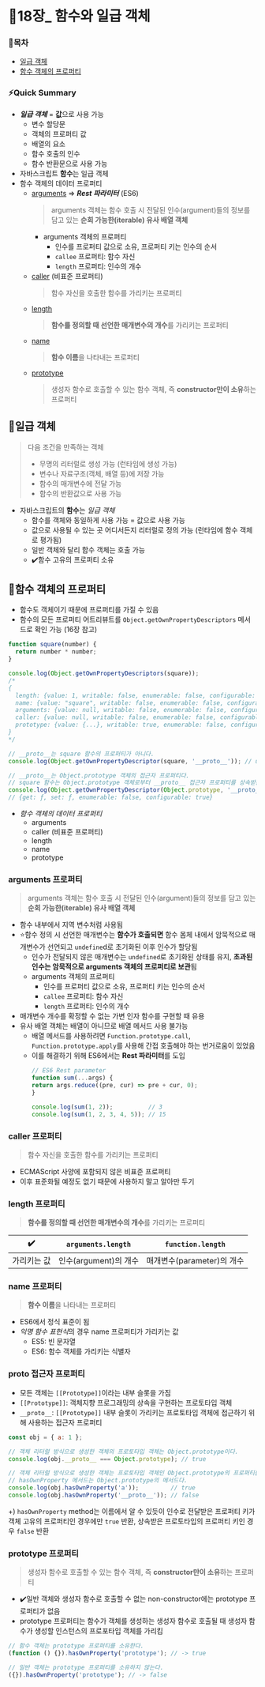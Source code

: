 # 📒18장_ 함수와 일급 객체
### 📑목차
- [일급 객체](#일급-객체)
- [함수 객체의 프로퍼티](#함수-객체의-프로퍼티)

### ⚡Quick Summary
- ***일급 객체*** = **값**으로 사용 가능
    - 변수 할당문
    - 객체의 프로퍼티 값
    - 배열의 요소
    - 함수 호출의 인수
    - 함수 반환문으로 사용 가능
- 자바스크립트 **함수**는 일급 객체
- 함수 객체의 데이터 프로퍼티
    - [arguments](#arguments-프로퍼티) ⇒ ***Rest 파라미터*** (ES6)
        > arguments 객체는 함수 호출 시 전달된 인수(argument)들의 정보를 담고 있는 **순회 가능한(iterable) 유사 배열 객체**
        - arguments 객체의 프로퍼티
            - 인수를 프로퍼티 값으로 소유, 프로퍼티 키는 인수의 순서
            - `callee` 프로퍼티: 함수 자신
            - `length` 프로퍼티: 인수의 개수
    - [caller](#caller-프로퍼티) (비표준 프로퍼티)
        > 함수 자신을 호출한 함수를 가리키는 프로퍼티
    - [length](#length-프로퍼티)
        > **함수를 정의할 때 선언한 매개변수의 개수**를 가리키는 프로퍼티
    - [name](#name-프로퍼티)
        > **함수 이름**을 나타내는 프로퍼티
    - [prototype](#prototype-프로퍼티)
        > 생성자 함수로 호출할 수 있는 함수 객체, 즉 **constructor만이 소유**하는 프로퍼티

## 📌일급 객체
> 다음 조건을 만족하는 객체
> - 무명의 리터럴로 생성 가능 (런타임에 생성 가능)
> - 변수나 자료구조(객체, 배열 등)에 저장 가능
> - 함수의 매개변수에 전달 가능
> - 함수의 반환값으로 사용 가능
- 자바스크립트의 **함수**는 *일급 객체*
    - 함수를 객체와 동일하게 사용 가능 = 값으로 사용 가능
    - 값으로 사용될 수 있는 곳 어디서든지 리터럴로 정의 가능 (런타임에 함수 객체로 평가됨)
    - 일반 객체와 달리 함수 객체는 호출 가능
    - ✔️함수 고유의 프로퍼티 소유

## 📌함수 객체의 프로퍼티
- 함수도 객체이기 때문에 프로퍼티를 가질 수 있음
- 함수의 모든 프로퍼티 어트리뷰트를 `Object.getOwnPropertyDescriptors` 메서드로 확인 가능 (16장 참고)
```jsx
function square(number) {
  return number * number;
}

console.log(Object.getOwnPropertyDescriptors(square));
/*
{
  length: {value: 1, writable: false, enumerable: false, configurable: true},
  name: {value: "square", writable: false, enumerable: false, configurable: true},
  arguments: {value: null, writable: false, enumerable: false, configurable: false},
  caller: {value: null, writable: false, enumerable: false, configurable: false},
  prototype: {value: {...}, writable: true, enumerable: false, configurable: false}
}
*/

// __proto__는 square 함수의 프로퍼티가 아니다.
console.log(Object.getOwnPropertyDescriptor(square, '__proto__')); // undefined

// __proto__는 Object.prototype 객체의 접근자 프로퍼티다.
// square 함수는 Object.prototype 객체로부터 __proto__ 접근자 프로퍼티를 상속받는다.
console.log(Object.getOwnPropertyDescriptor(Object.prototype, '__proto__'));
// {get: ƒ, set: ƒ, enumerable: false, configurable: true}
```
- *함수 객체의 데이터 프로퍼티*
    - arguments
    - caller (비표준 프로퍼티)
    - length
    - name
    - prototype
### arguments 프로퍼티
> arguments 객체는 함수 호출 시 전달된 인수(argument)들의 정보를 담고 있는 **순회 가능한(iterable) 유사 배열 객체**
- 함수 내부에서 지역 변수처럼 사용됨
- ⭐함수 정의 시 선언한 매개변수는 **함수가 호출되면** 함수 몸체 내에서 암묵적으로 매개변수가 선언되고 `undefine`d로 초기화된 이후 인수가 할당됨
    - 인수가 전달되지 않은 매개변수는 `undefined`로 초기화된 상태를 유지, **초과된 인수는 암묵적으로 arguments 객체의 프로퍼티로 보관**됨
    - arguments 객체의 프로퍼티
        - 인수를 프로퍼티 값으로 소유, 프로퍼티 키는 인수의 순서
        - `callee` 프로퍼티: 함수 자신
        - `length` 프로퍼티: 인수의 개수
- 매개변수 개수를 확정할 수 없는 가변 인자 함수를 구현할 때 유용
- 유사 배열 객체는 배열이 아니므로 배열 메서드 사용 불가능
    - 배열 메서드를 사용하려면 `Function.prototype.call`, `Function.prototype.apply`를 사용해 간접 호출해야 하는 번거로움이 있었음
    - 이를 해결하기 위해 ES6에서는 **Rest 파라미터**를 도입
        ``` jsx
        // ES6 Rest parameter
        function sum(...args) {
        return args.reduce((pre, cur) => pre + cur, 0);
        }

        console.log(sum(1, 2));          // 3
        console.log(sum(1, 2, 3, 4, 5)); // 15
        ```

### caller 프로퍼티
> 함수 자신을 호출한 함수를 가리키는 프로퍼티
- ECMAScript 사양에 포함되지 않은 비표준 프로퍼티
- 이후 표준화될 예정도 없기 때문에 사용하지 말고 알아만 두기

### length 프로퍼티
> **함수를 정의할 때 선언한 매개변수의 개수**를 가리키는 프로퍼티

|✔️|`arguments.length`|`function.length`|
|--|--|--|
|가리키는 값|인수(argument)의 개수|매개변수(parameter)의 개수|

### name 프로퍼티
> **함수 이름**을 나타내는 프로퍼티
- ES6에서 정식 표준이 됨
- *익명 함수 표현식*의 경우 name 프로퍼티가 가리키는 값
    - ES5: 빈 문자열
    - ES6: 함수 객체를 가리키는 식별자
    
### __proto__ 접근자 프로퍼티
- 모든 객체는 `[[Prototype]]`이라는 내부 슬롯을 가짐
- `[[Prototype]]`: 객체지향 프로그래밍의 상속을 구현하는 프로토타입 객체
- `__proto__`: `[[Prototype]]` 내부 슬롯이 가리키는 프로토타입 객체에 접근하기 위해 사용하는 접근자 프로퍼티
```jsx
const obj = { a: 1 };

// 객체 리터럴 방식으로 생성한 객체의 프로토타입 객체는 Object.prototype이다.
console.log(obj.__proto__ === Object.prototype); // true

// 객체 리터럴 방식으로 생성한 객체는 프로토타입 객체인 Object.prototype의 프로퍼티를 상속받는다.
// hasOwnProperty 메서드는 Object.prototype의 메서드다.
console.log(obj.hasOwnProperty('a'));         // true
console.log(obj.hasOwnProperty('__proto__')); // false
```
+) `hasOwnProperty` method는 이름에서 알 수 있듯이 인수로 전달받은 프로퍼티 키가 객체 고유의 프로퍼티인 경우에만 `true` 반환, 상속받은 프로토타입의 프로퍼티 키인 경우 `false` 반환

### prototype 프로퍼티
> 생성자 함수로 호출할 수 있는 함수 객체, 즉 **constructor만이 소유**하는 프로퍼티
- ✔️일반 객체와 생성자 함수로 호출할 수 없는 non-constructor에는 prototype 프로퍼티가 없음
- prototype 프로퍼티는 함수가 객체를 생성하는 생성자 함수로 호출될 때 생성자 함수가 생성할 인스턴스의 프로포타입 객체를 가리킴
```jsx
// 함수 객체는 prototype 프로퍼티를 소유한다.
(function () {}).hasOwnProperty('prototype'); // -> true

// 일반 객체는 prototype 프로퍼티를 소유하지 않는다.
({}).hasOwnProperty('prototype'); // -> false
```